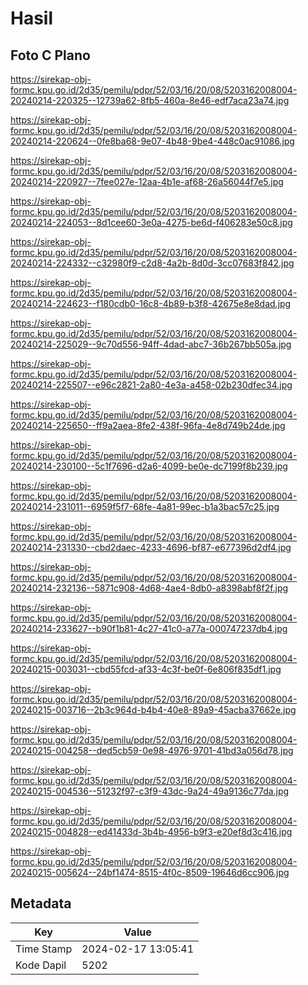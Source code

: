 # Hasil

## Foto C Plano

https://sirekap-obj-formc.kpu.go.id/2d35/pemilu/pdpr/52/03/16/20/08/5203162008004-20240214-220325--12739a62-8fb5-460a-8e46-edf7aca23a74.jpg

https://sirekap-obj-formc.kpu.go.id/2d35/pemilu/pdpr/52/03/16/20/08/5203162008004-20240214-220624--0fe8ba68-9e07-4b48-9be4-448c0ac91086.jpg

https://sirekap-obj-formc.kpu.go.id/2d35/pemilu/pdpr/52/03/16/20/08/5203162008004-20240214-220927--7fee027e-12aa-4b1e-af68-26a56044f7e5.jpg

https://sirekap-obj-formc.kpu.go.id/2d35/pemilu/pdpr/52/03/16/20/08/5203162008004-20240214-224053--8d1cee60-3e0a-4275-be6d-f406283e50c8.jpg

https://sirekap-obj-formc.kpu.go.id/2d35/pemilu/pdpr/52/03/16/20/08/5203162008004-20240214-224332--c32980f9-c2d8-4a2b-8d0d-3cc07683f842.jpg

https://sirekap-obj-formc.kpu.go.id/2d35/pemilu/pdpr/52/03/16/20/08/5203162008004-20240214-224623--f180cdb0-16c8-4b89-b3f8-42675e8e8dad.jpg

https://sirekap-obj-formc.kpu.go.id/2d35/pemilu/pdpr/52/03/16/20/08/5203162008004-20240214-225029--9c70d556-94ff-4dad-abc7-36b267bb505a.jpg

https://sirekap-obj-formc.kpu.go.id/2d35/pemilu/pdpr/52/03/16/20/08/5203162008004-20240214-225507--e96c2821-2a80-4e3a-a458-02b230dfec34.jpg

https://sirekap-obj-formc.kpu.go.id/2d35/pemilu/pdpr/52/03/16/20/08/5203162008004-20240214-225650--ff9a2aea-8fe2-438f-96fa-4e8d749b24de.jpg

https://sirekap-obj-formc.kpu.go.id/2d35/pemilu/pdpr/52/03/16/20/08/5203162008004-20240214-230100--5c1f7696-d2a6-4099-be0e-dc7199f8b239.jpg

https://sirekap-obj-formc.kpu.go.id/2d35/pemilu/pdpr/52/03/16/20/08/5203162008004-20240214-231011--6959f5f7-68fe-4a81-99ec-b1a3bac57c25.jpg

https://sirekap-obj-formc.kpu.go.id/2d35/pemilu/pdpr/52/03/16/20/08/5203162008004-20240214-231330--cbd2daec-4233-4696-bf87-e677396d2df4.jpg

https://sirekap-obj-formc.kpu.go.id/2d35/pemilu/pdpr/52/03/16/20/08/5203162008004-20240214-232136--5871c908-4d68-4ae4-8db0-a8398abf8f2f.jpg

https://sirekap-obj-formc.kpu.go.id/2d35/pemilu/pdpr/52/03/16/20/08/5203162008004-20240214-233627--b90f1b81-4c27-41c0-a77a-000747237db4.jpg

https://sirekap-obj-formc.kpu.go.id/2d35/pemilu/pdpr/52/03/16/20/08/5203162008004-20240215-003031--cbd55fcd-af33-4c3f-be0f-6e806f835df1.jpg

https://sirekap-obj-formc.kpu.go.id/2d35/pemilu/pdpr/52/03/16/20/08/5203162008004-20240215-003716--2b3c964d-b4b4-40e8-89a9-45acba37662e.jpg

https://sirekap-obj-formc.kpu.go.id/2d35/pemilu/pdpr/52/03/16/20/08/5203162008004-20240215-004258--ded5cb59-0e98-4976-9701-41bd3a056d78.jpg

https://sirekap-obj-formc.kpu.go.id/2d35/pemilu/pdpr/52/03/16/20/08/5203162008004-20240215-004536--51232f97-c3f9-43dc-9a24-49a9136c77da.jpg

https://sirekap-obj-formc.kpu.go.id/2d35/pemilu/pdpr/52/03/16/20/08/5203162008004-20240215-004828--ed41433d-3b4b-4956-b9f3-e20ef8d3c416.jpg

https://sirekap-obj-formc.kpu.go.id/2d35/pemilu/pdpr/52/03/16/20/08/5203162008004-20240215-005624--24bf1474-8515-4f0c-8509-19646d6cc906.jpg


## Metadata

| Key        | Value               |
| ---------- | ------------------- |
| Time Stamp | 2024-02-17 13:05:41 |
| Kode Dapil | 5202                |



